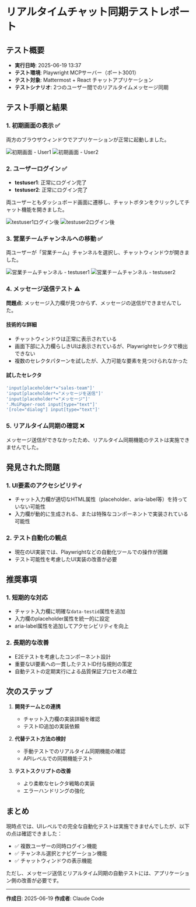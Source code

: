 # リアルタイムチャット同期テストレポート

## テスト概要
- **実行日時**: 2025-06-19 13:37
- **テスト環境**: Playwright MCPサーバー（ポート3001）
- **テスト対象**: Mattermost + React チャットアプリケーション
- **テストシナリオ**: 2つのユーザー間でのリアルタイムメッセージ同期

## テスト手順と結果

### 1. 初期画面の表示 ✅
両方のブラウザウィンドウでアプリケーションが正常に起動しました。

![初期画面 - User1](../screenshots/realtime-sync-success/01-initial-page1.png)
![初期画面 - User2](../screenshots/realtime-sync-success/01-initial-page2.png)

### 2. ユーザーログイン ✅
- **testuser1**: 正常にログイン完了
- **testuser2**: 正常にログイン完了

両ユーザーともダッシュボード画面に遷移し、チャットボタンをクリックしてチャット機能を開きました。

![testuser1ログイン後](../screenshots/realtime-sync-success/02-testuser1-logged-in.png)
![testuser2ログイン後](../screenshots/realtime-sync-success/03-testuser2-logged-in.png)

### 3. 営業チームチャンネルへの移動 ✅
両ユーザーが「営業チーム」チャンネルを選択し、チャットウィンドウが開きました。

![営業チームチャンネル - testuser1](../screenshots/realtime-sync-success/04-both-in-sales-channel-user1.png)
![営業チームチャンネル - testuser2](../screenshots/realtime-sync-success/04-both-in-sales-channel-user2.png)

### 4. メッセージ送信テスト ⚠️
**問題点**: メッセージ入力欄が見つからず、メッセージの送信ができませんでした。

#### 技術的な詳細
- チャットウィンドウは正常に表示されている
- 画面下部に入力欄らしきUIは表示されているが、Playwrightセレクタで検出できない
- 複数のセレクタパターンを試したが、入力可能な要素を見つけられなかった

#### 試したセレクタ
```javascript
'input[placeholder*="sales-team"]'
'input[placeholder*="メッセージを送信"]'
'input[placeholder*="メッセージ"]'
'.MuiPaper-root input[type="text"]'
'[role="dialog"] input[type="text"]'
```

### 5. リアルタイム同期の確認 ❌
メッセージ送信ができなかったため、リアルタイム同期機能のテストは実施できませんでした。

## 発見された問題

### 1. UI要素のアクセシビリティ
- チャット入力欄が適切なHTML属性（placeholder、aria-label等）を持っていない可能性
- 入力欄が動的に生成される、または特殊なコンポーネントで実装されている可能性

### 2. テスト自動化の観点
- 現在のUI実装では、Playwrightなどの自動化ツールでの操作が困難
- テスト可能性を考慮したUI実装の改善が必要

## 推奨事項

### 1. 短期的な対応
- チャット入力欄に明確な`data-testid`属性を追加
- 入力欄のplaceholder属性を統一的に設定
- aria-label属性を追加してアクセシビリティを向上

### 2. 長期的な改善
- E2Eテストを考慮したコンポーネント設計
- 重要なUI要素への一貫したテストID付与規則の策定
- 自動テストの定期実行による品質保証プロセスの確立

## 次のステップ

1. **開発チームとの連携**
   - チャット入力欄の実装詳細を確認
   - テストID追加の実装依頼

2. **代替テスト方法の検討**
   - 手動テストでのリアルタイム同期機能の確認
   - APIレベルでの同期機能テスト

3. **テストスクリプトの改善**
   - より柔軟なセレクタ戦略の実装
   - エラーハンドリングの強化

## まとめ

現時点では、UIレベルでの完全な自動化テストは実施できませんでしたが、以下の点は確認できました：

- ✅ 複数ユーザーの同時ログイン機能
- ✅ チャンネル選択とナビゲーション機能
- ✅ チャットウィンドウの表示機能

ただし、メッセージ送信とリアルタイム同期の自動テストには、アプリケーション側の改善が必要です。

---

**作成日**: 2025-06-19
**作成者**: Claude Code